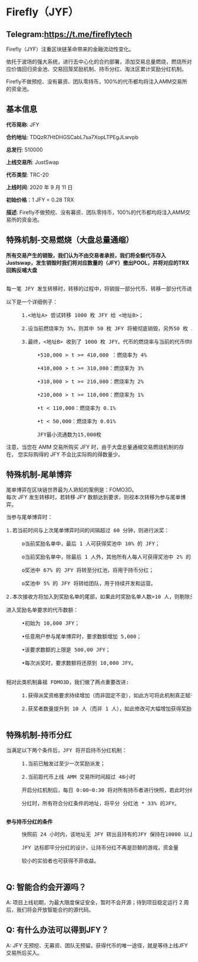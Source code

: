 # Firefly（JYF）

## Telegram:https://t.me/fireflytech

Firefly（JYF）注重区块链革命带来的金融流动性变化。

依托于波场的强大系统，进行去中心化的合约部署，添加交易总量燃烧，燃烧所对应价值回归资金池、交易回笼奖励机制、持币分红、淘汰区累计奖励分红机制。

Firefly不做预挖、没有募资、团队零持币，100%的代币都均将注入AMM交易所的资金池。

## 基本信息

**代币简称**: JFY

**合约地址**: TDQzR7HtDHGSCabL7sa7XopLTPEgJLwvpb

**总发行**: 510000

**上线交易所**: JustSwap

**代币类型**: TRC-20

**上线时间**: 2020 年 9 月 11 日

**初始价格**：1 JFY = 0.28 TRX

**描述**: Firefly不做预挖、没有募资、团队零持币，100%的代币都均将注入AMM交易所的资金池。

## 特殊机制-交易燃烧（大盘总量通缩）

**所有交易产生的销毁，我们认为不由交易者承担，我们将全额代币存入Justswap，发生销毁时我们将对应数量的（JFY）撤出POOL，并将对应的TRX回购反哺大盘**
<pre>

每一笔 JFY 发生转移时，转移的过程中，将销毁一部分代币、转移一部分代币进入奖池</br>
以下是一个详细例子：</br>
     1.<地址A> 尝试转移 1000 枚 JFY 给 <地址B>；</br>
     2.设当前燃烧率为 5%，则其中 50 枚 JFY 将被彻底销毁，另外50 枚 JFY 将被转入奖池；</br>
     3.最终，<地址B> 收到了 1000 枚 JFY。代币的燃烧率与当前的代币供给总量 (t) 有关：</br>
          •510,000 > t >= 410,000 ：燃烧率为 4%</br>
          •410,000 > t >= 310,000：燃烧率为 3%</br>
          •310,000 > t >= 210,000：燃烧率为 2%</br>
          •210,000 > t >= 110,000：燃烧率为 1%</br>
          •t < 110,000：燃烧率为 0.1%</br>
          •t < 50,000：燃烧率为 0.01%</br>
          JFY最小流通数为15,000枚
</pre>

注意，当您在 AMM 交易所购买 JFY 时，由于大盘总量通缩交易燃烧机制的存在， 您实际购得的 JFY 不会比实际购的得数量少。</br>


## 特殊机制-尾单博弈

尾单博弈在区块链世界最为人熟知的案例是：FOMO3D。</br>
每次 JFY 发生转移时，若转移 JFY 数额达到要求，则视本次转移为参与尾单博弈。</br>
<pre>
当参与尾单博弈时：</br>
1.若当前时间与上次尾单博弈时间的间隔超过 60 分钟，则进行派奖：</br>
     o当前奖励名单中，最后 1 人可获得奖池中 10% 的 JFY；</br>
     o当前奖励名单中，除最后 1 人外，其他所有人每人可获得奖池中 2% 的 JFY；</br>
     o奖池中 67% 的 JFY 将转至分红池，将用于持币分红；</br>
     o奖池中 5% 的 JFY 将转给团队，用于持续开发和运营。</br>
2.本次接收方将加入到奖励名单的尾部，如果此时奖励名单人数>10 人，则剔除头部第 1 个地址。</br>
进入奖励名单要求的代币数额：</br>
     •初始为 10,000 JFY；</br>
     •任意用户参与尾单博弈时，要求数额增加 5,000；</br>
     •该要求数额的上限是 500,00 JFY；</br>
     •每次派奖时，要求数额将还原到 10,000 JFY。</br>

相对此类机制鼻祖 FOMO3D，我们做了两点重要改进:</br>
     1.获得派奖资格要求持续增加（而非固定不变），如此方可将此机制真正赋予博弈的属性，而非是利用自动化工具每次发送超小额资金来骗取派奖资格；</br>
     2.获奖者数量提升到 10 人（而非 1 人），如此修改可大幅增加获得奖励的想象空间，进一步刺激实验者的参与积极性。</br>
</pre>

## 特殊机制-持币分红

<pre>
当满足以下两个条件后，JFY 将开启持币分红机制：</br>
     1.当前已触发过至少一次奖励派发；</br>
     2.当前距代币上线 AMM 交易所时间超过 48小时</br>
     开启分红机制后，每日 0:00~0:30 将对所有持币者进行快照，若此时分红池 JFY * 33% > 符合分红条件的地址数，则进行分红。</br>
     分红时，所有符合分红条件的地址，将平分 分红池 * 33% 的JFY。</br>
</pre>

**参与持币分红的条件**</br>
<pre>
     快照前 24 小时内，该地址无 JFY 转出且持有的JFY 保持在10000 以上。</br>
     JFY 达标即平分分红的设计，让持币分红不再是巨鲸的游戏，资金量</br>
     较小的实验者也可获得不菲收益。</br>
</pre>
## Q: 智能合约会开源吗？
A: 项目上线初期，为最大限度保证安全，暂时不会开源；待到项目稳定运行 2 周后，我们将会开放智能合约的源代码。

## Q: 有什么办法可以得到JFY？
A: JFY 无预挖、无募资、团队无预留。获得代币的唯一途径，就是等待上线JFY 交易所后买入。
